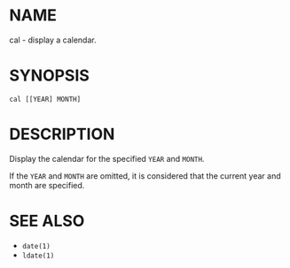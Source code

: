 # NAME
cal - display a calendar.

# SYNOPSIS

    cal [[YEAR] MONTH]

# DESCRIPTION
Display the calendar for the specified `YEAR` and `MONTH`.

If the `YEAR` and `MONTH` are omitted, it is considered that the current year and month are specified.

# SEE ALSO
- `date(1)`
- `ldate(1)`
